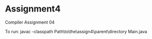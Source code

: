 # Assignment4
Compiler Assignment 04


To run: 
javac -classpath Path\to\the\assign4\parent\directory Main.java
